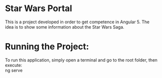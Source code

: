 # Star Wars Portal
This is a project developed in order to get competence in Angular 5. The idea is to show some information about the Star Wars Saga.

# Running the Project:
To run this application, simply open a terminal and go to the root folder, then execute:  
 ng serve  


